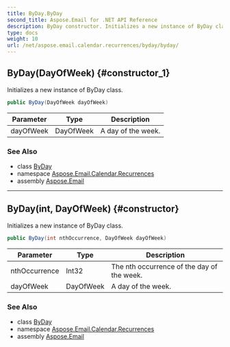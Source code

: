 ```yaml
---
title: ByDay.ByDay
second_title: Aspose.Email for .NET API Reference
description: ByDay constructor. Initializes a new instance of ByDay class
type: docs
weight: 10
url: /net/aspose.email.calendar.recurrences/byday/byday/
---
```

## ByDay(DayOfWeek) {#constructor_1}

Initializes a new instance of ByDay class.

```csharp
public ByDay(DayOfWeek dayOfWeek)
```

| Parameter | Type | Description |
| --- | --- | --- |
| dayOfWeek | DayOfWeek | A day of the week. |

### See Also

* class [ByDay](../)
* namespace [Aspose.Email.Calendar.Recurrences](../../byday/)
* assembly [Aspose.Email](../../../)

---

## ByDay(int, DayOfWeek) {#constructor}

Initializes a new instance of ByDay class.

```csharp
public ByDay(int nthOccurrence, DayOfWeek dayOfWeek)
```

| Parameter | Type | Description |
| --- | --- | --- |
| nthOccurrence | Int32 | The nth occurrence of the day of the week. |
| dayOfWeek | DayOfWeek | A day of the week. |

### See Also

* class [ByDay](../)
* namespace [Aspose.Email.Calendar.Recurrences](../../byday/)
* assembly [Aspose.Email](../../../)


